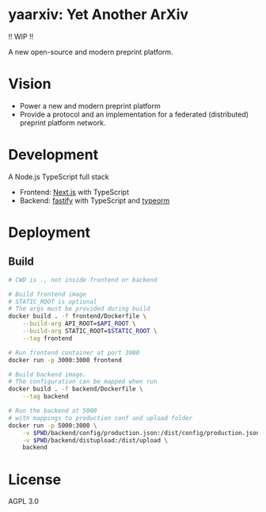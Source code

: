 # yaarxiv: Yet Another ArXiv

!! WIP !!

A new open-source and modern preprint platform.

# Vision

- Power a new and modern preprint platform
- Provide a protocol and an implementation for a federated (distributed) preprint platform network.

# Development

A Node.js TypeScript full stack

- Frontend: [Next.js](https://nextjs.org/) with TypeScript
- Backend: [fastify](https://www.fastify.io/) with TypeScript and [typeorm](https://typeorm.io)

# Deployment

## Build

```bash
# CWD is ., not inside frontend or backend

# Build frontend image 
# STATIC_ROOT is optional
# The args must be provided during build
docker build . -f frontend/Dockerfile \
    --build-arg API_ROOT=$API_ROOT \
    --build-arg STATIC_ROOT=$STATIC_ROOT \
    --tag frontend

# Run frontend container at port 3000
docker run -p 3000:3000 frontend

# Build backend image. 
# The configuration can be mapped when run
docker build . -f backend/Dockerfile \
    --tag backend

# Run the backend at 5000
# with mappings to production conf and upload folder
docker run -p 5000:3000 \
    -v $PWD/backend/config/production.json:/dist/config/production.json \
    -v $PWD/backend/distupload:/dist/upload \
    backend

```

# License

AGPL 3.0

